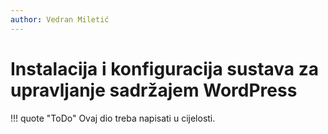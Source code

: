 ```yaml
---
author: Vedran Miletić
---
```


# Instalacija i konfiguracija sustava za upravljanje sadržajem WordPress

!!! quote "ToDo"
    Ovaj dio treba napisati u cijelosti.
